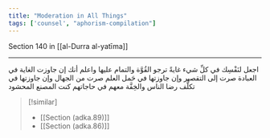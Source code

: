 ```yaml
---
title: "Moderation in All Things"
tags: ['counsel', "aphorism-compilation"]
---
```


 Section 140 in [[al-Durra al-yatīma]]

---
اجعل لنَفْسِك في كلِّ شيء غايةً ترجو القُوَّة والتمام عليها واعلم أنك إن جاوزت الغاية في العبادة صرت إلى التقصير وإن جاوزتها في حَمل العلم صرت من الجهال وإن جاوزتها في تكلُّف رضا الناس والخِفَّة معهم في حاجاتهم كنت المصنع المحشود

> [!similar]
> - [[Section (adka.89)]]
> - [[Section (adka.86)]]
